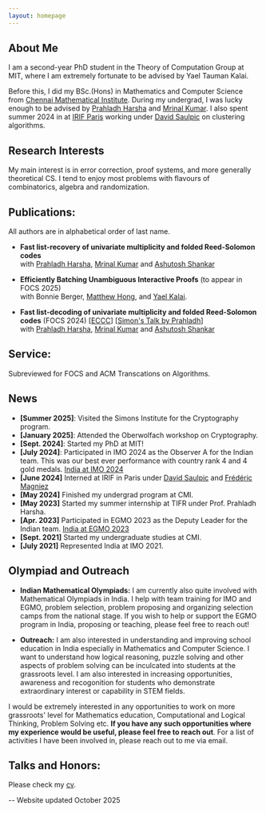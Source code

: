 ```yaml
---
layout: homepage
---
```


## About Me

I am a second-year PhD student in the Theory of Computation Group at MIT, where I am extremely fortunate to be advised by Yael Tauman Kalai.

Before this, I did my BSc.(Hons) in Mathematics and Computer Science from [Chennai Mathematical Institute](https://www.cmi.ac.in/). During my undergrad, I was lucky enough to be advised by [Prahladh Harsha](https://www.tcs.tifr.res.in/~prahladh/) and [Mrinal Kumar](https://mrinalkr.bitbucket.io/). I also spent summer 2024 in at [IRIF Paris](https://www.irif.fr/) working under [David Saulpic](https://www.normalesup.org/~saulpic/) on clustering algorithms.


## Research Interests

My main interest is in error correction, proof systems, and more generally theoretical CS. I tend to enjoy most problems with flavours of combinatorics, algebra and randomization.

## Publications:
All authors are in alphabetical order of last name.

- **Fast list-recovery of univariate multiplicity and folded Reed-Solomon codes** \
with [Prahladh Harsha](https://www.tcs.tifr.res.in/~prahladh/), [Mrinal Kumar](https://mrinalkr.bitbucket.io/) and [Ashutosh Shankar](https://sites.google.com/view/ashutoshs/home) 

- **Efficiently Batching Unambiguous Interactive Proofs** (to appear in FOCS 2025) \
  with Bonnie Berger, [Matthew Hong](https://people.csail.mit.edu/matth/), and [Yael Kalai](https://www.eecs.mit.edu/people/yael-kalai/).  
  
- **Fast list-decoding of univariate multiplicity and folded Reed-Solomon codes** (FOCS 2024)    [[ECCC](https://eccc.weizmann.ac.il/report/2023/185/)] [[Simon's Talk by Prahladh](https://www.youtube.com/live/t3AdyuYaPzI?si=Yalpe2fbju6czVSb)] \
  with [Prahladh Harsha](https://www.tcs.tifr.res.in/~prahladh/), [Mrinal Kumar](https://mrinalkr.bitbucket.io/) and [Ashutosh Shankar](https://sites.google.com/view/ashutoshs/home) 

## Service:
Subreviewed for FOCS and ACM Transcations on Algorithms.

## News
 
- **[Summer 2025]**: Visited the Simons Institute for the Cryptography program.
- **[January 2025]**: Attended the Oberwolfach workshop on Cryptography.
- **[Sept. 2024]**: Started my PhD at MIT! 
- **[July 2024]**: Participated in IMO 2024 as the Observer A for the Indian team. This was our best ever performance with country rank 4 and 4 gold medals. [India at IMO 2024](https://www.imo-official.org/team_r.aspx?code=IND&year=2024) 
- **[June 2024]** Interned at IRIF in Paris under [David Saulpic](https://www.normalesup.org/~saulpic/) and [Frédéric Magniez](https://irif.fr/~magniez/) 
- **[May 2024]** Finished my undergrad program at CMI.
- **[May 2023]** Started my summer internship at TIFR under Prof. Prahladh Harsha.
- **[Apr. 2023]** Participated in EGMO 2023 as the Deputy Leader for the Indian team. [India at EGMO 2023](https://www.egmo.org/egmos/egmo12/countries/country35/)
- **[Sept. 2021]** Started my undergraduate studies at CMI.
- **[July 2021]** Represented India at IMO 2021.

## Olympiad and Outreach

- **Indian Mathematical Olympiads:**  I am currently also quite involved with Mathematical Olympiads in India. I help with team training for IMO and EGMO, problem selection, problem proposing and organizing selection camps from the national stage. If you wish to help or support the EGMO program in India, proposing or teaching, please feel free to reach out!
  
- **Outreach:**  I am also interested in understanding and improving school education in India especially in Mathematics and Computer Science. I want to understand how logical reasoning, puzzle solving and other aspects of problem solving can be inculcated into students at the grassroots level. I am also interested in increasing opportunities, awareness and recogonition for students who demonstrate extraordinary interest or capability in STEM fields.
  
I would be extremely interested in any opportunities to work on more grassroots' level for Mathematics education, Computational and Logical Thinking, Problem Solving etc. **If you have any such opportunities where my experience would be useful, please feel free to reach out**. For a list of activities I have been involved in, please reach out to me via email.

<!-- 

## Some Olympiad Writings:

Please visit [my old blog](https://rgtdfg.blogspot.com/p/handouts.html) for a list of Olympiad writings. (mostly outdated right now but I hope to update it soon. I don't like most of them anymore either as they are quite terse and hard to read.)

-->

## Talks and Honors:
Please check my [cv](assets/files/rohan-cv-short.pdf).

-- 
Website updated October 2025
